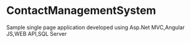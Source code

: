 # ContactManagementSystem
Sample single page application developed using Asp.Net MVC,Angular JS,WEB API,SQL Server

